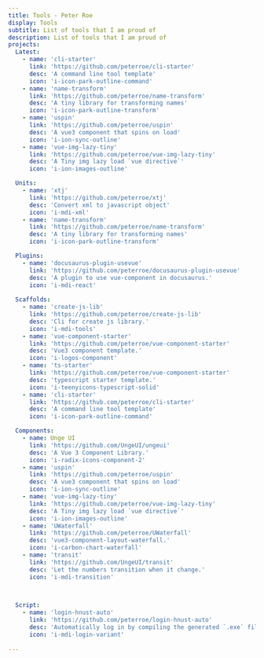 ```yaml
---
title: Tools - Peter Roe
display: Tools
subtitle: List of tools that I am proud of
description: List of tools that I am proud of
projects:
  Latest:
    - name: 'cli-starter'
      link: 'https://github.com/peterroe/cli-starter'
      desc: 'A command line tool template'
      icon: 'i-icon-park-outline-command'
    - name: 'name-transform'
      link: 'https://github.com/peterroe/name-transform'
      desc: 'A tiny library for transforming names'
      icon: 'i-icon-park-outline-transform'
    - name: 'uspin'
      link: 'https://github.com/peterroe/uspin'
      desc: 'A vue3 component that spins on load'
      icon: 'i-ion-sync-outline'
    - name: 'vue-img-lazy-tiny'
      link: 'https://github.com/peterroe/vue-img-lazy-tiny'
      desc: 'A Tiny img lazy load `vue directive`'
      icon: 'i-ion-images-outline'

  Units:
    - name: 'xtj'
      link: 'https://github.com/peterroe/xtj'
      desc: 'Convert xml to javascript object'
      icon: 'i-mdi-xml'
    - name: 'name-transform'
      link: 'https://github.com/peterroe/name-transform'
      desc: 'A tiny library for transforming names'
      icon: 'i-icon-park-outline-transform'

  Plugins:
    - name: 'docusaurus-plugin-usevue'
      link: 'https://github.com/peterroe/docusaurus-plugin-usevue'
      desc: 'A plugin to use vue-component in docusaurus.'
      icon: 'i-mdi-react'
  
  Scaffolds:
    - name: 'create-js-lib'
      link: 'https://github.com/peterroe/create-js-lib'
      desc: 'Cli for create js library.'
      icon: 'i-mdi-tools'
    - name: 'vue-component-starter'
      link: 'https://github.com/peterroe/vue-component-starter'
      desc: 'Vue3 component template.'
      icon: 'i-logos-component'
    - name: 'ts-starter'
      link: 'https://github.com/peterroe/vue-component-starter'
      desc: 'typescript starter template.'
      icon: 'i-teenyicons-typescript-solid'
    - name: 'cli-starter'
      link: 'https://github.com/peterroe/cli-starter'
      desc: 'A command line tool template'
      icon: 'i-icon-park-outline-command'

  Components:
    - name: Unge UI
      link: 'https://github.com/UngeUI/ungeui'
      desc: 'A Vue 3 Component Library.'
      icon: 'i-radix-icons-component-2'
    - name: 'uspin'
      link: 'https://github.com/peterroe/uspin'
      desc: 'A vue3 component that spins on load'
      icon: 'i-ion-sync-outline'
    - name: 'vue-img-lazy-tiny'
      link: 'https://github.com/peterroe/vue-img-lazy-tiny'
      desc: 'A Tiny img lazy load `vue directive`'
      icon: 'i-ion-images-outline'
    - name: 'UWaterfall'
      link: 'https://github.com/peterroe/UWaterfall'
      desc: 'vue3-component-layout-waterfall.'
      icon: 'i-carbon-chart-waterfall'
    - name: 'transit'
      link: 'https://github.com/UngeUI/transit'
      desc: 'Let the numbers transition when it change.'
      icon: 'i-mdi-transition'

  

  Script:
    - name: 'login-hnust-auto'
      link: 'https://github.com/peterroe/login-hnust-auto'
      desc: 'Automatically log in by compiling the generated `.exe` file'
      icon: 'i-mdi-login-variant'
  
---
```


<ListProjects :projects="frontmatter.projects"/>

<!-- <StarsRanking/> -->